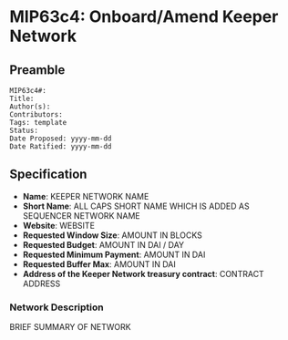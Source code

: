 # MIP63c4: Onboard/Amend Keeper Network

## Preamble

```
MIP63c4#:
Title:
Author(s):
Contributors:
Tags: template
Status:
Date Proposed: yyyy-mm-dd
Date Ratified: yyyy-mm-dd
```

## Specification

- **Name**: KEEPER NETWORK NAME
- **Short Name**: ALL CAPS SHORT NAME WHICH IS ADDED AS SEQUENCER NETWORK NAME
- **Website**: WEBSITE
- **Requested Window Size**: AMOUNT IN BLOCKS
- **Requested Budget**: AMOUNT IN DAI / DAY
- **Requested Minimum Payment**: AMOUNT IN DAI
- **Requested Buffer Max**: AMOUNT IN DAI
- **Address of the Keeper Network treasury contract**: CONTRACT ADDRESS

### Network Description

BRIEF SUMMARY OF NETWORK
